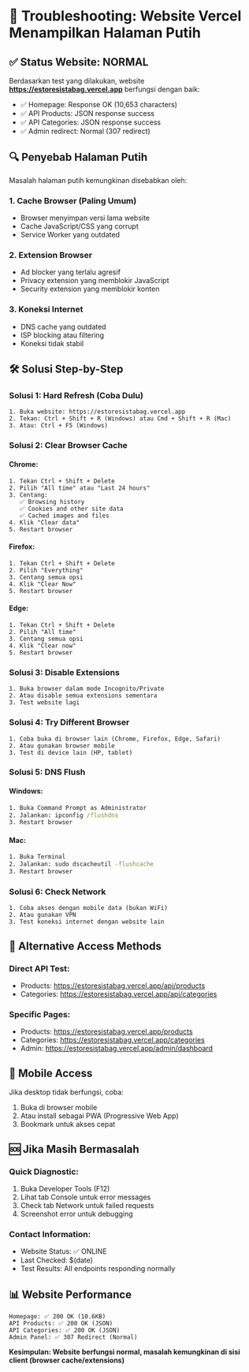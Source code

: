# 🔧 Troubleshooting: Website Vercel Menampilkan Halaman Putih

## ✅ Status Website: NORMAL

Berdasarkan test yang dilakukan, website **https://estoresistabag.vercel.app** berfungsi dengan baik:
- ✅ Homepage: Response OK (10,653 characters)
- ✅ API Products: JSON response success
- ✅ API Categories: JSON response success
- ✅ Admin redirect: Normal (307 redirect)

## 🔍 Penyebab Halaman Putih

Masalah halaman putih kemungkinan disebabkan oleh:

### 1. **Cache Browser (Paling Umum)**
- Browser menyimpan versi lama website
- Cache JavaScript/CSS yang corrupt
- Service Worker yang outdated

### 2. **Extension Browser**
- Ad blocker yang terlalu agresif
- Privacy extension yang memblokir JavaScript
- Security extension yang memblokir konten

### 3. **Koneksi Internet**
- DNS cache yang outdated
- ISP blocking atau filtering
- Koneksi tidak stabil

## 🛠️ Solusi Step-by-Step

### **Solusi 1: Hard Refresh (Coba Dulu)**
```
1. Buka website: https://estoresistabag.vercel.app
2. Tekan: Ctrl + Shift + R (Windows) atau Cmd + Shift + R (Mac)
3. Atau: Ctrl + F5 (Windows)
```

### **Solusi 2: Clear Browser Cache**

#### Chrome:
```
1. Tekan Ctrl + Shift + Delete
2. Pilih "All time" atau "Last 24 hours"
3. Centang:
   ✅ Browsing history
   ✅ Cookies and other site data
   ✅ Cached images and files
4. Klik "Clear data"
5. Restart browser
```

#### Firefox:
```
1. Tekan Ctrl + Shift + Delete
2. Pilih "Everything"
3. Centang semua opsi
4. Klik "Clear Now"
5. Restart browser
```

#### Edge:
```
1. Tekan Ctrl + Shift + Delete
2. Pilih "All time"
3. Centang semua opsi
4. Klik "Clear now"
5. Restart browser
```

### **Solusi 3: Disable Extensions**
```
1. Buka browser dalam mode Incognito/Private
2. Atau disable semua extensions sementara
3. Test website lagi
```

### **Solusi 4: Try Different Browser**
```
1. Coba buka di browser lain (Chrome, Firefox, Edge, Safari)
2. Atau gunakan browser mobile
3. Test di device lain (HP, tablet)
```

### **Solusi 5: DNS Flush**

#### Windows:
```cmd
1. Buka Command Prompt as Administrator
2. Jalankan: ipconfig /flushdns
3. Restart browser
```

#### Mac:
```bash
1. Buka Terminal
2. Jalankan: sudo dscacheutil -flushcache
3. Restart browser
```

### **Solusi 6: Check Network**
```
1. Coba akses dengan mobile data (bukan WiFi)
2. Atau gunakan VPN
3. Test koneksi internet dengan website lain
```

## 🔗 Alternative Access Methods

### **Direct API Test:**
- Products: https://estoresistabag.vercel.app/api/products
- Categories: https://estoresistabag.vercel.app/api/categories

### **Specific Pages:**
- Products: https://estoresistabag.vercel.app/products
- Categories: https://estoresistabag.vercel.app/categories
- Admin: https://estoresistabag.vercel.app/admin/dashboard

## 📱 Mobile Access

Jika desktop tidak berfungsi, coba:
1. Buka di browser mobile
2. Atau install sebagai PWA (Progressive Web App)
3. Bookmark untuk akses cepat

## 🆘 Jika Masih Bermasalah

### **Quick Diagnostic:**
1. Buka Developer Tools (F12)
2. Lihat tab Console untuk error messages
3. Check tab Network untuk failed requests
4. Screenshot error untuk debugging

### **Contact Information:**
- Website Status: ✅ ONLINE
- Last Checked: $(date)
- Test Results: All endpoints responding normally

## 📊 Website Performance

```
Homepage: ✅ 200 OK (10.6KB)
API Products: ✅ 200 OK (JSON)
API Categories: ✅ 200 OK (JSON)
Admin Panel: ✅ 307 Redirect (Normal)
```

**Kesimpulan: Website berfungsi normal, masalah kemungkinan di sisi client (browser cache/extensions)**